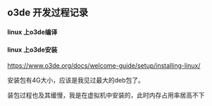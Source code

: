 ## o3de 开发过程记录

#### linux 上o3de编译

#### linux 上o3de安装
https://www.o3de.org/docs/welcome-guide/setup/installing-linux/

安装包有4G大小，应该是我见过最大的deb包了。

装包过程也及其缓慢，我是在虚拟机中安装的，此时内存占用率居高不下